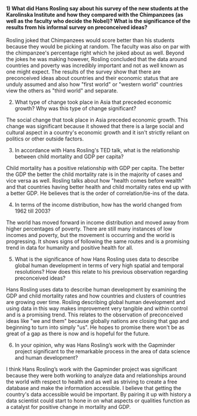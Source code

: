<h4> 1) What did Hans Rosling say about his survey of the new students at the Karolinska Institute and how they compared with the Chimpanzees (as well as the faculty who decide the Nobel)? What is the significance of the results from his informal survey on preconceived ideas? </h4>

Rosling joked that Chimpanzees would score better than his students because they would be picking at random. The faculty was also on par with the chimpanzee's percentage right which he joked about as well. Beyond the jokes he was making however, Rosling concluded that the data around countries and poverty was incredibly important and not as well known as one might expect. The results of the survey show that there are preconceived ideas about countries and their economic status that are unduly assumed and also how "first world" or "western world" countries view the others as "third world" and separate.

2) What type of change took place in Asia that preceded economic growth? Why was this type of change significant?

The social change that took place in Asia preceded economic growth. This change was significant because it showed that there is a large social and cultural aspect in a country's economic growth and it isn't strictly reliant on politics or other outside factors. 

3) In accordance with Hans Rosling's TED talk, what is the relationship between child mortality and GDP per capita?

Child mortality has a positive relationship with GDP per capita. The better the GDP the better the child mortality rate is in the majority of cases and vice versa as well. Rosling talks about how "health comes before wealth" and that countries having better health and child mortality rates end up with a better GDP. He believes that is the order of correlation/tie-ins of the data. 

4) In terms of the income distribution, how has the world changed from 1962 till 2003?

The world has moved forward in income distribution and moved away from higher percentages of poverty. There are still many instances of low incomes and poverty, but the movement is occurring and the world is progressing. It shows signs of following the same routes and is a promising trend in data for humanity and positive health for all. 

5)  What is the significance of how Hans Rosling uses data to describe global human development in terms of very high spatial and temporal resolutions? How does this relate to his previous observation regarding preconceived ideas?

Hans Rosling uses data to describe human development by examining the GDP and child mortality rates and how countries and clusters of countries are growing over time. Rosling describing global human development and using data in this way makes improvement very tangible and within control and is a promising trend. This relates to the observation of preconceived ideas like "we and them" because globally nations are closing that gap and beginning to turn into simply "us". He hopes to promise there won't be as great of a gap as there is now and is hopeful for the future. 


6) In your opinion, why was Hans Rosling’s work with the Gapminder project significant to the remarkable process in the area of data science and human development?

I think Hans Rosling’s work with the Gapminder project was significant because they were both working to analyze data and relationships around the world with respect to health and as well as striving to create a free database and make the information accessible. I believe that getting the country's data accessible would be important. By pairing it up with history a data scientist could start to hone in on what aspects or qualities function as a catalyst for positive change in mortality and GDP. 


